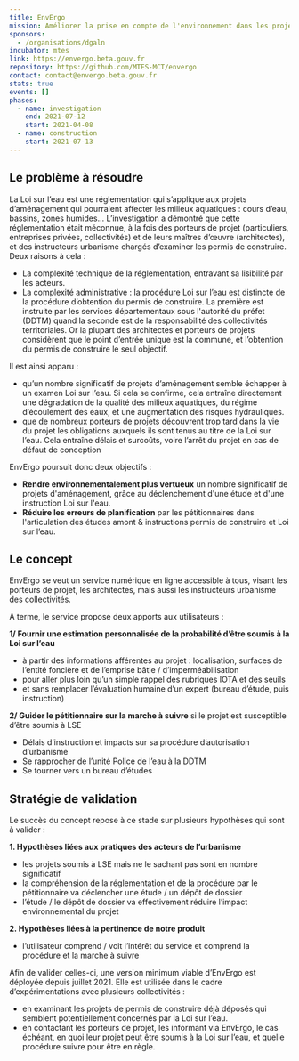 ```yaml
---
title: EnvErgo
mission: Améliorer la prise en compte de l'environnement dans les projets d'aménagement
sponsors:
  - /organisations/dgaln
incubator: mtes
link: https://envergo.beta.gouv.fr
repository: https://github.com/MTES-MCT/envergo
contact: contact@envergo.beta.gouv.fr
stats: true
events: []
phases:
  - name: investigation
    end: 2021-07-12
    start: 2021-04-08
  - name: construction
    start: 2021-07-13
---
```

## Le problème à résoudre

La Loi sur l’eau est une réglementation qui s’applique aux projets d’aménagement qui pourraient affecter les milieux aquatiques : cours d’eau, bassins, zones humides...
L’investigation a démontré que cette réglementation était méconnue, à la fois des porteurs de projet (particuliers, entreprises privées, collectivités) et de leurs maîtres d’œuvre (architectes), et des instructeurs urbanisme chargés d’examiner les permis de construire.
Deux raisons à cela :

* La complexité technique de la réglementation, entravant sa lisibilité par les acteurs.
* La complexité administrative : la procédure Loi sur l’eau est distincte de la procédure d’obtention du permis de construire. La première est instruite par les services départementaux sous l'autorité du préfet (DDTM) quand la seconde est de la responsabilité des collectivités territoriales. Or la plupart des architectes et porteurs de projets considèrent que le point d’entrée unique est la commune, et l’obtention du permis de construire le seul objectif.

Il est ainsi apparu :

* qu’un nombre significatif de projets d’aménagement semble échapper à un examen Loi sur l’eau. 
  Si cela se confirme, cela entraîne directement une dégradation de la qualité des milieux aquatiques, du régime d’écoulement des eaux, et une augmentation des risques hydrauliques.
* que de nombreux porteurs de projets découvrent trop tard dans la vie du projet les obligations auxquels ils sont tenus au titre de la Loi sur l’eau. 
  Cela entraîne délais et surcoûts, voire l’arrêt du projet en cas de défaut de conception

EnvErgo poursuit donc deux objectifs :

* **Rendre environnementalement plus vertueux** un nombre significatif de projets d'aménagement, grâce au déclenchement d'une étude et d'une instruction Loi sur l'eau.
* **Réduire les erreurs de planification** par les pétitionnaires dans l'articulation des études amont & instructions permis de construire et Loi sur l’eau.



## Le concept

EnvErgo se veut un service numérique en ligne accessible à tous, visant les porteurs de projet, les architectes, mais aussi les instructeurs urbanisme des collectivités.

A terme, le service propose deux apports aux utilisateurs :

**1/ Fournir une estimation personnalisée de la probabilité d’être soumis à la Loi sur l’eau** 

* à partir des informations afférentes au projet : localisation, surfaces de l’entité foncière et de l’emprise bâtie / d’imperméabilisation
* pour aller plus loin qu’un simple rappel des rubriques IOTA et des seuils
* et sans remplacer l’évaluation humaine d’un expert (bureau d’étude, puis instruction)

**2/ Guider le pétitionnaire sur la marche à suivre** si le projet est susceptible d’être soumis à LSE

* Délais d’instruction et impacts sur sa procédure d’autorisation d’urbanisme
* Se rapprocher de l’unité Police de l’eau à la DDTM
* Se tourner vers un bureau d’études



## Stratégie de validation

Le succès du concept repose à ce stade sur plusieurs hypothèses qui sont à valider :

**1. Hypothèses liées aux pratiques des acteurs de l’urbanisme**

* les projets soumis à LSE mais ne le sachant pas sont en nombre significatif
* la compréhension de la réglementation et de la procédure par le pétitionnaire va déclencher une étude / un dépôt de dossier
* l’étude / le dépôt de dossier va effectivement réduire l’impact environnemental
  du projet

**2. Hypothèses liées à la pertinence de notre produit**

* l’utilisateur comprend / voit l’intérêt du service et comprend la procédure et la marche à suivre



Afin de valider celles-ci, une version minimum viable d’EnvErgo est déployée depuis juillet 2021. Elle est utilisée dans le cadre d’expérimentations avec plusieurs collectivités :

* en examinant les projets de permis de construire déjà déposés qui semblent potentiellement concernés par la Loi sur l’eau.
* en contactant les porteurs de projet, les informant via EnvErgo, le cas échéant, en quoi leur projet peut être soumis à la Loi sur l’eau, et quelle procédure suivre pour être en règle.